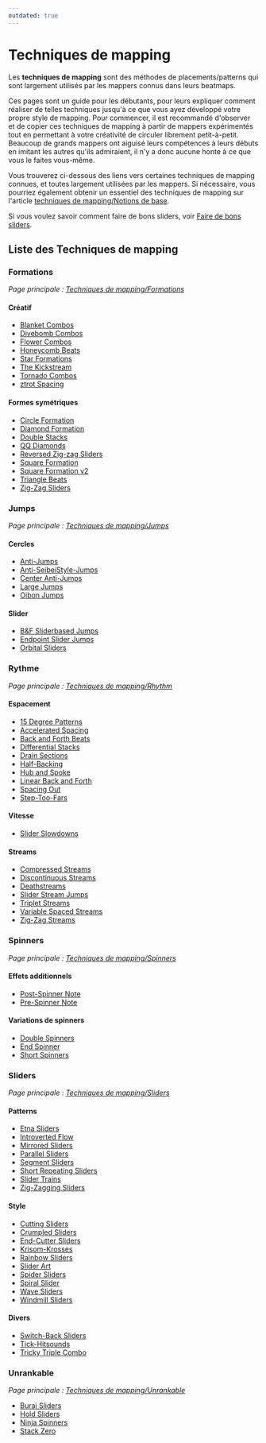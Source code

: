 ```yaml
---
outdated: true
---
```


# Techniques de mapping

Les **techniques de mapping** sont des méthodes de placements/patterns qui sont largement utilisés par les mappers connus dans leurs beatmaps.

Ces pages sont un guide pour les débutants, pour leurs expliquer comment réaliser de telles techniques jusqu'à ce que vous ayez développé votre propre style de mapping. Pour commencer, il est recommandé d'observer et de copier ces techniques de mapping à partir de mappers expérimentés tout en permettant à votre créativité de circuler librement petit-à-petit. Beaucoup de grands mappers ont aiguisé leurs compétences à leurs débuts en imitant les autres qu'ils admiraient, il n'y a donc aucune honte à ce que vous le faites vous-même.

Vous trouverez ci-dessous des liens vers certaines techniques de mapping connues, et toutes largement utilisées par les mappers.
Si nécessaire, vous pourriez également obtenir un essentiel des techniques de mapping sur l'article [techniques de mapping/Notions de base](Basics/).

Si vous voulez savoir comment faire de bons sliders, voir [Faire de bons sliders](Making_good_sliders).

## Liste des Techniques de mapping

<!-- please place all mapping techniques in alphabetical order -->

### Formations

*Page principale : [Techniques de mapping/Formations](Formations)*

#### Créatif

- [Blanket Combos](Formations#blanket-combos)
- [Divebomb Combos](Formations#divebomb-combos)
- [Flower Combos](Formations#flower-combos)
- [Honeycomb Beats](Formations#honeycomb-beats)
- [Star Formations](Formations#formation-en-étoile)
- [The Kickstream](Formations#the-kickstream)
- [Tornado Combos](Formations#tornado-combos)
- [ztrot Spacing](Formations#ztrot-spacing)

#### Formes symétriques 

- [Circle Formation](Formations#formation-en-cercles)
- [Diamond Formation](Formations#formation-en-diamant)
- [Double Stacks](Formations#double-stacks)
- [QQ Diamonds](Formations#qq-diamonds)
- [Reversed Zig-zag Sliders](Formations#slider-en-zig-zag-inversé)
- [Square Formation](Formations#formation-en-carrée)
- [Square Formation v2](Formations#formation-en-carrée-v2)
- [Triangle Beats](Formations#triangle-beats)
- [Zig-Zag Sliders](Formations#slider-en-zig-zag)

### Jumps

*Page principale : [Techniques de mapping/Jumps](Jumps)*

#### Cercles

- [Anti-Jumps](Jumps#anti-jumps)
- [Anti-SeibeiStyle-Jumps](Jumps#jumps-anti-seibeistyle)
- [Center Anti-Jumps](Jumps#anti-jumps-centré)
- [Large Jumps](Jumps#grands-jumps)
- [Oibon Jumps](Jumps#oibon-jumps)

#### Slider

- [B&F Sliderbased Jumps](Jumps#b&f-sliderbased-jumps)
- [Endpoint Slider Jumps](Jumps#endpoint-slider-jumps)
- [Orbital Sliders](Jumps#orbital-sliders)

### Rythme 

*Page principale : [Techniques de mapping/Rhythm](Rhythm)*

#### Espacement

- [15 Degree Patterns](Rhythm#15-degree-patterns)
- [Accelerated Spacing](Rhythm#accelerated-spacing)
- [Back and Forth Beats](Rhythm#back-and-forth-beats)
- [Differential Stacks](Rhythm#differential-stacks)
- [Drain Sections](Rhythm#drain-sections)
- [Half-Backing](Rhythm#half-backing)
- [Hub and Spoke](Rhythm#hub-and-spoke)
- [Linear Back and Forth](Rhythm#linear-back-and-forth)
- [Spacing Out](Rhythm#spacing-out)
- [Step-Too-Fars](Rhythm#step-too-fars)

#### Vitesse

- [Slider Slowdowns](Rhythm#slider-slowdowns)

#### Streams

- [Compressed Streams](Rhythm#compressed-streams)
- [Discontinuous Streams](Rhythm#discontinuous-streams)
- [Deathstreams](Rhythm#deathstreams)
- [Slider Stream Jumps](Rhythm#slider-stream-jumps)
- [Triplet Streams](Rhythm#triplet-streams)
- [Variable Spaced Streams](Rhythm#variable-spaced-streams)
- [Zig-Zag Streams](Rhythm#zig-zag-streams)

### Spinners

*Page principale : [Techniques de mapping/Spinners](Spinners)*

#### Effets additionnels 

- [Post-Spinner Note](Spinners#post-spinner-note)
- [Pre-Spinner Note](Spinners#pre-spinner-note)

#### Variations de spinners

- [Double Spinners](Spinners#double-spinners)
- [End Spinner](Spinners#end-spinner)
- [Short Spinners](Spinners#short-spinners)

### Sliders

*Page principale : [Techniques de mapping/Sliders](Sliders)*

#### Patterns

- [Etna Sliders](Sliders#etna-sliders)
- [Introverted Flow](Sliders#introverted-flow)
- [Mirrored Sliders](Sliders#mirrored-sliders)
- [Parallel Sliders](Sliders#parallel-sliders)
- [Segment Sliders](Sliders#segment-sliders)
- [Short Repeating Sliders](Sliders#short-repeating-sliders)
- [Slider Trains](Sliders#slider-trains)
- [Zig-Zagging Sliders](Sliders#zig-zagging-sliders)

#### Style

- [Cutting Sliders](Sliders#cutting-sliders)
- [Crumpled Sliders](Sliders#crumpled-sliders)
- [End-Cutter Sliders](Sliders#end-cutter-sliders)
- [Krisom-Krosses](Sliders#krisom-krosses)
- [Rainbow Sliders](Sliders#rainbow-sliders)
- [Slider Art](Sliders#slider-art)
- [Spider Sliders](Sliders#spider-sliders)
- [Spiral Slider](Sliders#spiral-slider)
- [Wave Sliders](Sliders#wave-sliders)
- [Windmill Sliders](Sliders#windmill-sliders)

#### Divers

- [Switch-Back Sliders](Sliders#switch-back-sliders)
- [Tick-Hitsounds](Sliders#tick-hitsounds)
- [Tricky Triple Combo](Sliders#tricky-triple-combo)

### Unrankable

*Page principale : [Techniques de mapping/Unrankable](Unrankable)*

- [Burai Sliders](Unrankable#burai-sliders)
- [Hold Sliders](Unrankable#hold-sliders)
- [Ninja Spinners](Unrankable#ninja-spinners)
- [Stack Zero](Unrankable#stack-zero)
